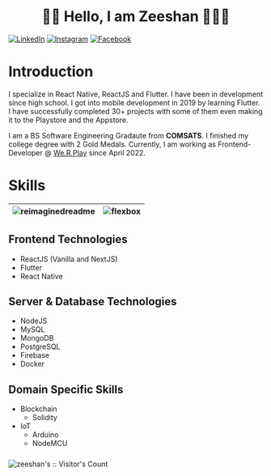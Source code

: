 <h1 align="center">
    👋🏻 Hello, I am Zeeshan 🧑🏼‍💻
</h1>
<div style="display:'flex'; justify-content: 'center';">
    <a href="https://www.linkedin.com/in/zeeshan-hamdani/" target="_blank"><img src="https://img.shields.io/badge/LinkedIn-%230077B5.svg?&style=flat-square&logo=linkedin&logoColor=white" alt="LinkedIn"></a>
    <a href="https://www.instagram.com/zeeshan_ali_a320/" target="_blank"><img src="https://img.shields.io/badge/Instagram-%23E4405F.svg?&style=flat-square&logo=instagram&logoColor=white" alt="Instagram"></a>
    <a href="https://www.facebook.com/zeeshana594" target="_blank"><img src="https://img.shields.io/badge/Facebook-%231877F2.svg?&style=flat-square&logo=facebook&logoColor=white" alt="Facebook"></a>
</div>

# Introduction

I specialize in React Native, ReactJS and Flutter. I have been in development since high school. I got into mobile development in 2019 by learning Flutter. I have successfully completed 30+ projects with some of them even making it to the Playstore and the Appstore.
<br />

I am a BS Software Engineering Gradaute from <b>COMSATS</b>. I finished my college degree with 2 Gold Medals. Currently, I am working as Frontend-Developer @
<a href="https://www.werplay.com/">We.R.Play</a>
since April 2022.

# Skills

| <img src="https://myreadme.vercel.app/api/embed/zees98?panels=userstatistics,toprepositories,toplanguages,commitgraph" alt="reimaginedreadme" /> | <img src="https://github-readme-stats.vercel.app/api/top-langs/?username=flexbox&layout=compact&hide=html&theme=buefy" alt="flexbox" /> |
| --------------------------------------------------------------------------------------------------------------------------------------------------------------------------------------------------------------------------------------------------------- | --------------------------------------------------------------------------------------------------------------------------------------- |

## Frontend Technologies

- ReactJS (Vanilla and NextJS)
- Flutter
- React Native

## Server & Database Technologies

- NodeJS
- MySQL
- MongoDB
- PostgreSQL
- Firebase
- Docker

##  Domain Specific Skills

- Blockchain
  - Solidity
- IoT
  - Arduino
  - NodeMCU

 <img style="margin-top: 10px" src="https://profile-counter.glitch.me/{zees98}/count.svg" alt="zeeshan's :: Visitor's Count" />
